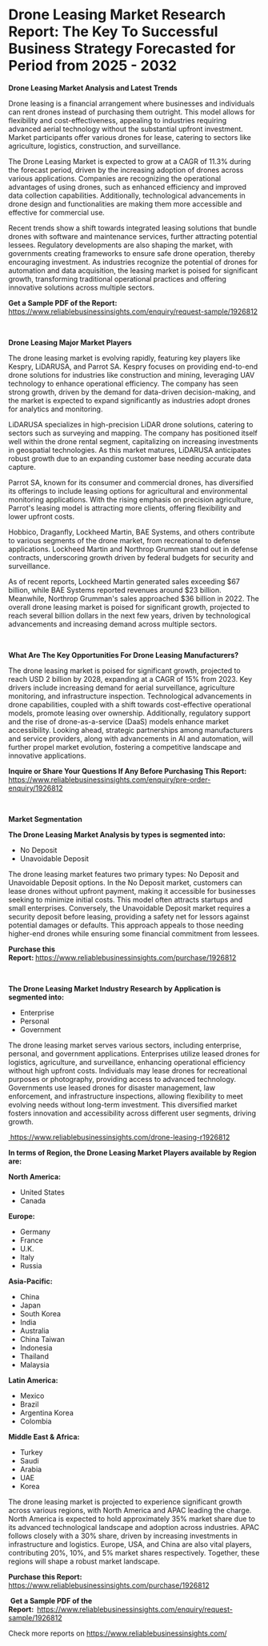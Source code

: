 <p><h1>Drone Leasing Market Research Report: The Key To Successful Business Strategy Forecasted for Period from 2025 - 2032</h1></p><p><strong>Drone Leasing Market Analysis and Latest Trends</strong></p>
<p><p>Drone leasing is a financial arrangement where businesses and individuals can rent drones instead of purchasing them outright. This model allows for flexibility and cost-effectiveness, appealing to industries requiring advanced aerial technology without the substantial upfront investment. Market participants offer various drones for lease, catering to sectors like agriculture, logistics, construction, and surveillance.</p><p>The Drone Leasing Market is expected to grow at a CAGR of 11.3% during the forecast period, driven by the increasing adoption of drones across various applications. Companies are recognizing the operational advantages of using drones, such as enhanced efficiency and improved data collection capabilities. Additionally, technological advancements in drone design and functionalities are making them more accessible and effective for commercial use.</p><p>Recent trends show a shift towards integrated leasing solutions that bundle drones with software and maintenance services, further attracting potential lessees. Regulatory developments are also shaping the market, with governments creating frameworks to ensure safe drone operation, thereby encouraging investment. As industries recognize the potential of drones for automation and data acquisition, the leasing market is poised for significant growth, transforming traditional operational practices and offering innovative solutions across multiple sectors.</p></p>
<p><strong>Get a Sample PDF of the Report:&nbsp;</strong> <a href="https://www.reliablebusinessinsights.com/enquiry/request-sample/1926812?utm_campaign=2735&utm_medium=2&utm_source=Github&utm_content=ia&utm_term=28032025&utm_id=drone-leasing">https://www.reliablebusinessinsights.com/enquiry/request-sample/1926812</a></p>
<p>&nbsp;</p>
<p><strong>Drone Leasing Major Market Players</strong></p>
<p><p>The drone leasing market is evolving rapidly, featuring key players like Kespry, LiDARUSA, and Parrot SA. Kespry focuses on providing end-to-end drone solutions for industries like construction and mining, leveraging UAV technology to enhance operational efficiency. The company has seen strong growth, driven by the demand for data-driven decision-making, and the market is expected to expand significantly as industries adopt drones for analytics and monitoring.</p><p>LiDARUSA specializes in high-precision LiDAR drone solutions, catering to sectors such as surveying and mapping. The company has positioned itself well within the drone rental segment, capitalizing on increasing investments in geospatial technologies. As this market matures, LiDARUSA anticipates robust growth due to an expanding customer base needing accurate data capture.</p><p>Parrot SA, known for its consumer and commercial drones, has diversified its offerings to include leasing options for agricultural and environmental monitoring applications. With the rising emphasis on precision agriculture, Parrot's leasing model is attracting more clients, offering flexibility and lower upfront costs.</p><p>Hobbico, Draganfly, Lockheed Martin, BAE Systems, and others contribute to various segments of the drone market, from recreational to defense applications. Lockheed Martin and Northrop Grumman stand out in defense contracts, underscoring growth driven by federal budgets for security and surveillance.</p><p>As of recent reports, Lockheed Martin generated sales exceeding $67 billion, while BAE Systems reported revenues around $23 billion. Meanwhile, Northrop Grumman's sales approached $36 billion in 2022. The overall drone leasing market is poised for significant growth, projected to reach several billion dollars in the next few years, driven by technological advancements and increasing demand across multiple sectors.</p></p>
<p>&nbsp;</p>
<p><strong>What Are The Key Opportunities For Drone Leasing Manufacturers?</strong></p>
<p><p>The drone leasing market is poised for significant growth, projected to reach USD 2 billion by 2028, expanding at a CAGR of 15% from 2023. Key drivers include increasing demand for aerial surveillance, agriculture monitoring, and infrastructure inspection. Technological advancements in drone capabilities, coupled with a shift towards cost-effective operational models, promote leasing over ownership. Additionally, regulatory support and the rise of drone-as-a-service (DaaS) models enhance market accessibility. Looking ahead, strategic partnerships among manufacturers and service providers, along with advancements in AI and automation, will further propel market evolution, fostering a competitive landscape and innovative applications.</p></p>
<p><strong>Inquire or Share Your Questions If Any Before Purchasing This Report:</strong> <a href="https://www.reliablebusinessinsights.com/enquiry/pre-order-enquiry/1926812?utm_campaign=2735&utm_medium=2&utm_source=Github&utm_content=ia&utm_term=28032025&utm_id=drone-leasing">https://www.reliablebusinessinsights.com/enquiry/pre-order-enquiry/1926812</a></p>
<p>&nbsp;</p>
<p><strong>Market Segmentation</strong></p>
<p><strong>The Drone Leasing Market Analysis by types is segmented into:</strong></p>
<p><ul><li>No Deposit</li><li>Unavoidable Deposit</li></ul></p>
<p><p>The drone leasing market features two primary types: No Deposit and Unavoidable Deposit options. In the No Deposit market, customers can lease drones without upfront payment, making it accessible for businesses seeking to minimize initial costs. This model often attracts startups and small enterprises. Conversely, the Unavoidable Deposit market requires a security deposit before leasing, providing a safety net for lessors against potential damages or defaults. This approach appeals to those needing higher-end drones while ensuring some financial commitment from lessees.</p></p>
<p><strong>Purchase this Report:&nbsp;</strong><a href="https://www.reliablebusinessinsights.com/purchase/1926812?utm_campaign=2735&utm_medium=2&utm_source=Github&utm_content=ia&utm_term=28032025&utm_id=drone-leasing">https://www.reliablebusinessinsights.com/purchase/1926812</a></p>
<p>&nbsp;</p>
<p><strong>The Drone Leasing Market Industry Research by Application is segmented into:</strong></p>
<p><ul><li>Enterprise</li><li>Personal</li><li>Government</li></ul></p>
<p><p>The drone leasing market serves various sectors, including enterprise, personal, and government applications. Enterprises utilize leased drones for logistics, agriculture, and surveillance, enhancing operational efficiency without high upfront costs. Individuals may lease drones for recreational purposes or photography, providing access to advanced technology. Governments use leased drones for disaster management, law enforcement, and infrastructure inspections, allowing flexibility to meet evolving needs without long-term investment. This diversified market fosters innovation and accessibility across different user segments, driving growth.</p></p>
<p><a href="https://www.reliablebusinessinsights.com/drone-leasing-r1926812?utm_campaign=2735&utm_medium=2&utm_source=Github&utm_content=ia&utm_term=28032025&utm_id=drone-leasing">&nbsp;https://www.reliablebusinessinsights.com/drone-leasing-r1926812</a></p>
<p><strong>In terms of Region, the Drone Leasing Market Players available by Region are:</strong></p>
<p>
    <p> <strong> North America: </strong>
        <ul>
            <li>United States</li>
            <li>Canada</li>
        </ul>
        </p> 
    <p> <strong> Europe: </strong>
        <ul>
            <li>Germany</li>
            <li>France</li>
            <li>U.K.</li>
            <li>Italy</li>
            <li>Russia</li>
        </ul>
        </p> 
    <p> <strong> Asia-Pacific: </strong>
        <ul>
            <li>China</li>
            <li>Japan</li>
            <li>South Korea</li>
            <li>India</li>
            <li>Australia</li>
            <li>China Taiwan</li>
            <li>Indonesia</li>
            <li>Thailand</li>
            <li>Malaysia</li>
        </ul>
        </p> 
    <p> <strong> Latin America: </strong>
        <ul>
            <li>Mexico</li>
            <li>Brazil</li>
            <li>Argentina Korea</li>
            <li>Colombia</li>
        </ul>
        </p> 
    <p> <strong> Middle East & Africa: </strong>
        <ul>
            <li>Turkey</li>
            <li>Saudi</li>
            <li>Arabia</li>
            <li>UAE</li>
            <li>Korea</li>
        </ul>
    </p>
    </p>
<p><p>The drone leasing market is projected to experience significant growth across various regions, with North America and APAC leading the charge. North America is expected to hold approximately 35% market share due to its advanced technological landscape and adoption across industries. APAC follows closely with a 30% share, driven by increasing investments in infrastructure and logistics. Europe, USA, and China are also vital players, contributing 20%, 10%, and 5% market shares respectively. Together, these regions will shape a robust market landscape.</p></p>
<p><strong>Purchase this Report: </strong><a href="https://www.reliablebusinessinsights.com/purchase/1926812?utm_campaign=2735&utm_medium=2&utm_source=Github&utm_content=ia&utm_term=28032025&utm_id=drone-leasing">https://www.reliablebusinessinsights.com/purchase/1926812</a></p>
<p>&nbsp;<strong>Get a Sample PDF of the Report:&nbsp;&nbsp;</strong><a href="https://www.reliablebusinessinsights.com/enquiry/request-sample/1926812?utm_campaign=2735&utm_medium=2&utm_source=Github&utm_content=ia&utm_term=28032025&utm_id=drone-leasing">https://www.reliablebusinessinsights.com/enquiry/request-sample/1926812</a></p>
<p><strong></strong></p>
<p>Check more reports on <a href="https://www.reliablebusinessinsights.com/?utm_campaign=2735&utm_medium=2&utm_source=Github&utm_content=ia&utm_term=28032025&utm_id=drone-leasing">https://www.reliablebusinessinsights.com/</a></p>